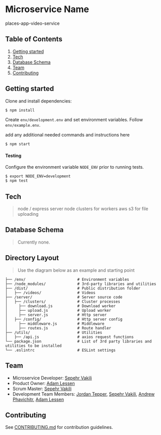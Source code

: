 # Microservice Name
places-app-video-service

## Table of Contents
1. [Getting started](#getting-started)
2. [Tech](#tech)
3. [Database Schema](#database-schema)
4. [Team](#team)
5. [Contributing](#contributing)

## Getting started

Clone and install dependencies:
```sh
$ npm install
```
Create `env/development.env` and set environment variables. Follow `env/example.env`.

add any additional needed commands and instructions here

```sh
$ npm start
```

#### Testing

Configure the environment variable `NODE_ENV` prior to running tests.

 ```sh
$ export NODE_ENV=development
$ npm test
```

## Tech
> node / express server
> node clusters for workers
> aws s3 for file uploading

## Database Schema
> Currently none.

## Directory Layout
> Use the diagram below as an example and starting point
```
├── /env/                       # Environment variables
├── /node_modules/              # 3rd-party libraries and utilities
├── /dist/                      # Public distribution folder
│   ├── /videos/                # Videos
├── /server/                    # Server source code
│   ├── /clusters/              # Cluster processes
│     ├── download.js           # Download worker
│     ├── upload.js             # Upload worker
│     ├── server.js             # Http server
│   ├── /config/                # Http server config
│     ├── middleware.js         # Middleware
│     ├── routes.js             # Route handler
├── /utils/                     # Utilities
│   ├── /api.js                 # axios request functions
└── package.json                # List of 3rd party libraries and utilities to be installed
└── .eslintrc                   # ESLint settings
```

## Team
  - Microservice Developer:   [Sepehr Vakili](https://github.com/sepehrvakili)
  - Product Owner:            [Adam Lessen](https://github.com/lessenadam)
  - Scrum Master:             [Sepehr Vakili](https://github.com/sepehrvakili)
  - Development Team Members: [Jordan Tepper](https://github.com/HeroProtagonist), [Sepehr Vakili](https://github.com/jinsoocha), [Andrew Phavichitr](https://github.com/aphavichitr), [Adam Lessen](https://github.com/lessenadam)

## Contributing
See [CONTRIBUTING.md](https://github.com/places-app/places-app-web/blob/master/docs/_CONTRIBUTING.md) for contribution guidelines.